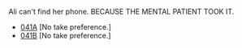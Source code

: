 Ali can't find her phone. BECAUSE THE MENTAL PATIENT TOOK IT.

* [041A](041A.md) [No take preference.]
* [041B](041B--NoPref.--.md) [No take preference.]

